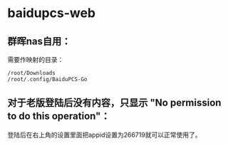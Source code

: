# baidupcs-web

## 群晖nas自用：

需要作映射的目录：

```
/root/Downloads
/root/.config/BaiduPCS-Go
```

## 对于老版登陆后没有内容，只显示 "No permission to do this operation"：

登陆后在右上角的设置里面把appid设置为266719就可以正常使用了。
